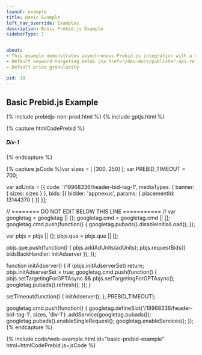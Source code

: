 ```yaml
---
layout: example
title: Basic Example
left_nav_override: Examples
description: Basic Prebid.js Example
sidebarType: 1


about:
- This example demonstrates asynchronous Prebid.js integration with a single Google Ad Manager ad slot
- Default keyword targeting setup (<a href="/dev-docs/publisher-api-reference/bidderSettings.html">reference</a>)
- Default price granularity

pid: 10
---
```


## Basic Prebid.js Example

{% include prebidjs-non-prod.html %}
{% include gptjs.html %}

{% capture htmlCodePrebid %}<h5>Div-1</h5>
<div id='div-1'>
  <script type='text/javascript'>
    googletag.cmd.push(function() {
      googletag.display('div-1');
    });
  </script>
</div>
{% endcapture %}

{% capture jsCode %}var sizes = [
  [300, 250]
];
var PREBID_TIMEOUT = 700;

var adUnits = [{
  code: '/19968336/header-bid-tag-1',
  mediaTypes: {
    banner: {
      sizes: sizes
    }
  },
  bids: [{
    bidder: 'appnexus',
    params: {
      placementId: 13144370
    }
  }]
}];

// ======== DO NOT EDIT BELOW THIS LINE =========== //
var googletag = googletag || {};
googletag.cmd = googletag.cmd || [];
googletag.cmd.push(function() {
  googletag.pubads().disableInitialLoad();
});

var pbjs = pbjs || {};
pbjs.que = pbjs.que || [];

pbjs.que.push(function() {
  pbjs.addAdUnits(adUnits);
  pbjs.requestBids({
    bidsBackHandler: initAdserver
  });
});

function initAdserver() {
  if (pbjs.initAdserverSet) return;
  pbjs.initAdserverSet = true;
  googletag.cmd.push(function() {
    pbjs.setTargetingForGPTAsync && pbjs.setTargetingForGPTAsync();
    googletag.pubads().refresh();
  });
}

setTimeout(function() {
  initAdserver();
}, PREBID_TIMEOUT);

googletag.cmd.push(function() {
  googletag.defineSlot('/19968336/header-bid-tag-1', sizes, 'div-1')
    .addService(googletag.pubads());
  googletag.pubads().enableSingleRequest();
  googletag.enableServices();
});
{% endcapture %}

{% include code/web-example.html id="basic-prebid-example" html=htmlCodePrebid js=jsCode %}
